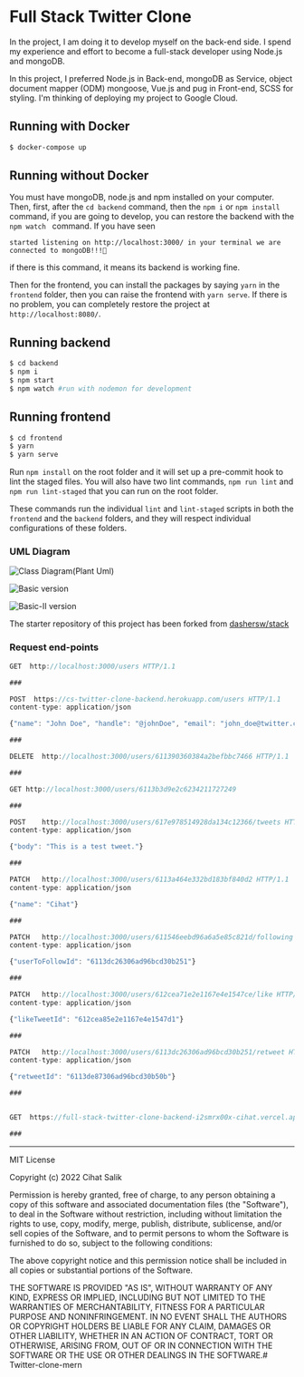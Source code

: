 # Full Stack Twitter Clone

In the project, I am doing it to develop myself on the back-end side. I spend my experience and effort to become a full-stack developer using Node.js and mongoDB.

In this project, I preferred Node.js in Back-end, mongoDB as Service, object document mapper (ODM) mongoose, Vue.js and pug in Front-end, SCSS for styling. I'm thinking of deploying my project to Google Cloud.

## Running with Docker

```sh
$ docker-compose up
```

## Running without Docker

You must have mongoDB, node.js and npm installed on your computer.
Then, first, after the `cd backend` command, then the `npm i` or `npm install` command, if you are going to develop, you can restore the backend with the `npm watch ` command. If you have seen

```
started listening on http://localhost:3000/ in your terminal we are connected to mongoDB!!!🤪
```

if there is this command, it means its backend is working fine.

Then for the frontend, you can install the packages by saying `yarn` in the `frontend` folder, then you can raise the frontend with `yarn serve`. If there is no problem, you can completely restore the project at `http://localhost:8080/`.

## Running backend

```sh
$ cd backend
$ npm i
$ npm start
$ npm watch #run with nodemon for development
```

## Running frontend

```sh
$ cd frontend
$ yarn
$ yarn serve
```

Run `npm install` on the root folder and it will set up a pre-commit hook to lint the staged files. You will also have two lint commands, `npm run lint` and `npm run lint-staged` that you can run on the root folder.

These commands run the individual `lint` and `lint-staged` scripts in both the `frontend` and the `backend` folders, and they will respect individual configurations of these folders.

### UML Diagram

![Class Diagram(Plant Uml)](https://user-images.githubusercontent.com/57585087/129368881-67e96d9b-2346-49d2-a288-05bae52aef1f.png)

![Basic version](https://user-images.githubusercontent.com/57585087/129048076-a2b17cc9-3bc5-4447-baaa-14100f64aa03.png)

![Basic-II version](https://user-images.githubusercontent.com/57585087/129362860-a552ed07-9426-4d87-9115-e35777793d8c.png)

The starter repository of this project has been forked from [dashersw/stack](https://github.com/dashersw/stack)

### Request end-points

```javascript
GET  http://localhost:3000/users HTTP/1.1

###

POST  https://cs-twitter-clone-backend.herokuapp.com/users HTTP/1.1
content-type: application/json

{"name": "John Doe", "handle": "@johnDoe", "email": "john_doe@twitter.com"}

###

DELETE  http://localhost:3000/users/611390360384a2befbbc7466 HTTP/1.1

###

GET http://localhost:3000/users/6113b3d9e2c6234211727249

###

POST    http://localhost:3000/users/617e978514928da134c12366/tweets HTTP/1.1
content-type: application/json

{"body": "This is a test tweet."}

###

PATCH   http://localhost:3000/users/6113a464e332bd183bf840d2 HTTP/1.1
content-type: application/json

{"name": "Cihat"}

###

PATCH   http://localhost:3000/users/611546eebd96a6a5e85c821d/following HTTP/1.1
content-type: application/json

{"userToFollowId": "6113dc26306ad96bcd30b251"}

###

PATCH   http://localhost:3000/users/612cea71e2e1167e4e1547ce/like HTTP/1.1
content-type: application/json

{"likeTweetId": "612cea85e2e1167e4e1547d1"}

###

PATCH   http://localhost:3000/users/6113dc26306ad96bcd30b251/retweet HTTP/1.1
content-type: application/json

{"retweetId": "6113de87306ad96bcd30b50b"}

###


GET  https://full-stack-twitter-clone-backend-i2smrx00x-cihat.vercel.app/users HTTP/1.1

###
```

------------------------------------

MIT License

Copyright (c) 2022 Cihat Salik

Permission is hereby granted, free of charge, to any person obtaining a copy
of this software and associated documentation files (the "Software"), to deal
in the Software without restriction, including without limitation the rights
to use, copy, modify, merge, publish, distribute, sublicense, and/or sell
copies of the Software, and to permit persons to whom the Software is
furnished to do so, subject to the following conditions:

The above copyright notice and this permission notice shall be included in all
copies or substantial portions of the Software.

THE SOFTWARE IS PROVIDED "AS IS", WITHOUT WARRANTY OF ANY KIND, EXPRESS OR
IMPLIED, INCLUDING BUT NOT LIMITED TO THE WARRANTIES OF MERCHANTABILITY,
FITNESS FOR A PARTICULAR PURPOSE AND NONINFRINGEMENT. IN NO EVENT SHALL THE
AUTHORS OR COPYRIGHT HOLDERS BE LIABLE FOR ANY CLAIM, DAMAGES OR OTHER
LIABILITY, WHETHER IN AN ACTION OF CONTRACT, TORT OR OTHERWISE, ARISING FROM,
OUT OF OR IN CONNECTION WITH THE SOFTWARE OR THE USE OR OTHER DEALINGS IN THE
SOFTWARE.#   T w i t t e r - c l o n e - m e r n  
 